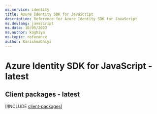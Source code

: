 ```yaml
---
ms.service: identity
title: Azure Identity SDK for JavaScript
description: Reference for Azure Identity SDK for JavaScript
ms.devlang: javascript
ms.data: 10/05/2022
ms.author: kaghiya
ms.topic: reference
author: KarishmaGhiya
---
```

# Azure Identity SDK for JavaScript - latest

## Client packages - latest
[!INCLUDE [client-packages](identity-client-index.md)]